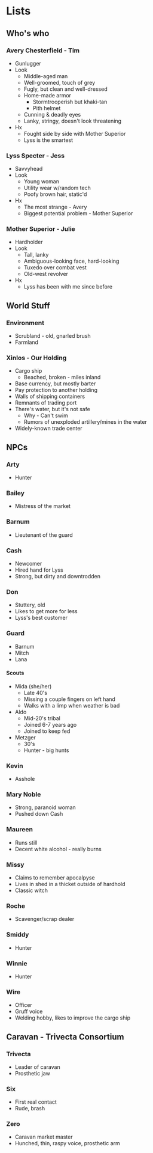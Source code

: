 # Lists

## Who's who

### Avery Chesterfield - Tim

* Gunlugger
* Look
	* Middle-aged man
	* Well-groomed, touch of grey
	* Fugly, but clean and well-dressed
	* Home-made armor
		* Stormtrooperish but khaki-tan
		* Pith helmet
	* Cunning & deadly eyes
	* Lanky, stringy, doesn't look threatening
* Hx
	* Fought side by side with Mother Superior
	* Lyss is the smartest

### Lyss Specter - Jess

* Savvyhead
* Look
	* Young woman
	* Utility wear w/random tech
	* Poofy brown hair, static'd
* Hx
	* The most strange - Avery
	* Biggest potential problem - Mother Superior

### Mother Superior - Julie

* Hardholder
* Look
	* Tall, lanky
	* Ambiguous-looking face, hard-looking
	* Tuxedo over combat vest
	* Old-west revolver
* Hx
	* Lyss has been with me since before

## World Stuff

### Environment

* Scrubland - old, gnarled brush
* Farmland

### Xinlos - Our Holding

* Cargo ship
	* Beached, broken - miles inland
* Base currency, but mostly barter
* Pay protection to another holding
* Walls of shipping containers
* Remnants of trading port
* There's water, but it's not safe
	* Why - Can't swim
	* Rumors of unexploded artillery/mines in the water
* Widely-known trade center

## NPCs

### Arty

* Hunter

### Bailey

* Mistress of the market

### Barnum

* Lieutenant of the guard

### Cash

* Newcomer
* Hired hand for Lyss
* Strong, but dirty and downtrodden

### Don

* Stuttery, old
* Likes to get more for less
* Lyss's best customer

### Guard

* Barnum
* Mitch
* Lana

#### Scouts

* Mida (she/her)
	* Late 40's
	* Missing a couple fingers on left hand
	* Walks with a limp when weather is bad
* Aldo
	* Mid-20's tribal
	* Joined 6-7 years ago
	* Joined to keep fed
* Metzger
	* 30's
	* Hunter - big hunts

### Kevin

* Asshole

### Mary Noble

* Strong, paranoid woman
* Pushed down Cash

### Maureen

* Runs still
* Decent white alcohol - really burns

### Missy

* Claims to remember apocalpyse
* Lives in shed in a thicket outside of hardhold
* Classic witch

### Roche

* Scavenger/scrap dealer

### Smiddy

* Hunter

### Winnie

* Hunter

### Wire

* Officer
* Gruff voice
* Welding hobby, likes to improve the cargo ship



## Caravan - Trivecta Consortium

### Trivecta

* Leader of caravan
* Prosthetic jaw

### Six

* First real contact
* Rude, brash

### Zero

* Caravan market master
* Hunched, thin, raspy voice, prosthetic arm